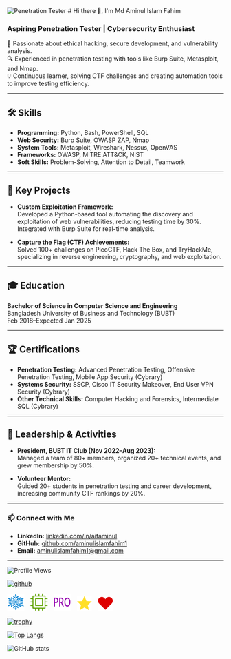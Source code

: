 <img src="https://avatars.githubusercontent.com/u/37269154?s=400&u=19228a9cb1be53b037a3bc721b4a8e3effeffb0f&v=4" alt="Penetration Tester" width="150"/>
# Hi there 👋, I'm Md Aminul Islam Fahim

### Aspiring Penetration Tester | Cybersecurity Enthusiast


🎯 Passionate about ethical hacking, secure development, and vulnerability analysis.  
🔍 Experienced in penetration testing with tools like Burp Suite, Metasploit, and Nmap.  
💡 Continuous learner, solving CTF challenges and creating automation tools to improve testing efficiency.  

---

## 🛠️ Skills
- **Programming:** Python, Bash, PowerShell, SQL  
- **Web Security:** Burp Suite, OWASP ZAP, Nmap  
- **System Tools:** Metasploit, Wireshark, Nessus, OpenVAS  
- **Frameworks:** OWASP, MITRE ATT&CK, NIST  
- **Soft Skills:** Problem-Solving, Attention to Detail, Teamwork  

---

## 🌟 Key Projects
- **Custom Exploitation Framework:**  
   Developed a Python-based tool automating the discovery and exploitation of web vulnerabilities, reducing testing time by 30%. Integrated with Burp Suite for real-time analysis.  

- **Capture the Flag (CTF) Achievements:**  
   Solved 100+ challenges on PicoCTF, Hack The Box, and TryHackMe, specializing in reverse engineering, cryptography, and web exploitation.

---

## 🎓 Education
**Bachelor of Science in Computer Science and Engineering**  
Bangladesh University of Business and Technology (BUBT)  
Feb 2018–Expected Jan 2025  

---

## 🏆 Certifications
- **Penetration Testing:** Advanced Penetration Testing, Offensive Penetration Testing, Mobile App Security (Cybrary)  
- **Systems Security:** SSCP, Cisco IT Security Makeover, End User VPN Security (Cybrary)  
- **Other Technical Skills:** Computer Hacking and Forensics, Intermediate SQL (Cybrary)  

---

## 🚀 Leadership & Activities
- **President, BUBT IT Club (Nov 2022–Aug 2023):**  
   Managed a team of 80+ members, organized 20+ technical events, and grew membership by 50%.  

- **Volunteer Mentor:**  
   Guided 20+ students in penetration testing and career development, increasing community CTF rankings by 20%.  

---

### 📫 Connect with Me
- **LinkedIn:** [linkedin.com/in/aifaminul](https://linkedin.com/in/aifaminul)  
- **GitHub:** [github.com/aminulislamfahim1](https://github.com/aminulislamfahim1)   
- **Email:** aminulislamfahim1@gmail.com  

--- 

![Profile Views](https://gpvc.arturio.dev/aminulislamfahim1)

[<img src='https://cdn.jsdelivr.net/npm/simple-icons@3.0.1/icons/github.svg' alt='github' height='40'>](https://github.com/aminulislamfahim1) 

<a href='https://archiveprogram.github.com/'><img src='https://raw.githubusercontent.com/acervenky/animated-github-badges/master/assets/acbadge.gif' width='40' height='40'></a> <a href='https://docs.github.com/en/developers'><img src='https://raw.githubusercontent.com/acervenky/animated-github-badges/master/assets/devbadge.gif' width='40' height='40'></a> <a href='https://github.com/pricing'><img src='https://raw.githubusercontent.com/acervenky/animated-github-badges/master/assets/pro.gif' width='40' height='40'></a> <a href='https://stars.github.com/'><img src='https://raw.githubusercontent.com/acervenky/animated-github-badges/master/assets/starbadge.gif' width='35' height='35'></a> <a href='https://docs.github.com/en/github/supporting-the-open-source-community-with-github-sponsors'><img src='https://raw.githubusercontent.com/acervenky/animated-github-badges/master/assets/sponsorbadge.gif' width='35' height='35'></a> 

[![trophy](https://github-profile-trophy.vercel.app/?username=aminulislamfahim)](https://github.com/ryo-ma/github-profile-trophy)

[![Top Langs](https://github-readme-stats.vercel.app/api/top-langs/?username=aminulislamfahim)](https://github.com/anuraghazra/github-readme-stats)

![GitHub stats](https://github-readme-stats.vercel.app/api?username=aminulislamfahim&show_icons=true&count_private=true)  


